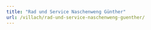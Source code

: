 ```yaml
---
title: "Rad und Service Naschenweng Günther"
url: /villach/rad-und-service-naschenweng-guenther/
---
```

